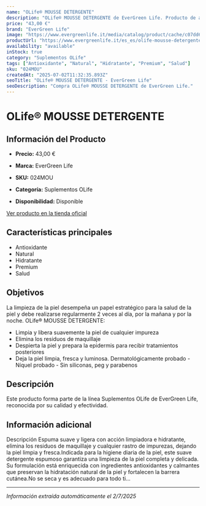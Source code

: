 ```yaml
---
name: "OLife® MOUSSE DETERGENTE"
description: "OLife® MOUSSE DETERGENTE de EverGreen Life. Producto de alta calidad."
price: "43,00 €"
brand: "EverGreen Life"
image: "https://www.evergreenlife.it/media/catalog/product/cache/c07dd61d864357977e19899508bed4cf/s/k/sku_024mou.png"
productUrl: "https://www.evergreenlife.it/es_es/olife-mousse-detergente.html"
availability: "available"
inStock: true
category: "Suplementos OLife"
tags: ["Antioxidante", "Natural", "Hidratante", "Premium", "Salud"]
sku: "024MOU"
createdAt: "2025-07-02T11:32:35.893Z"
seoTitle: "OLife® MOUSSE DETERGENTE - EverGreen Life"
seoDescription: "Compra OLife® MOUSSE DETERGENTE de EverGreen Life."
---
```


# OLife® MOUSSE DETERGENTE



## Información del Producto

- **Precio:** 43,00 €
- **Marca:** EverGreen Life
- **SKU:** 024MOU
- **Categoría:** Suplementos OLife

- **Disponibilidad:** Disponible

[Ver producto en la tienda oficial](https://www.evergreenlife.it/es_es/olife-mousse-detergente.html)

## Características principales

- Antioxidante
- Natural
- Hidratante
- Premium
- Salud


## Objetivos

La limpieza de la piel desempeña un papel estratégico para la salud de la piel y debe realizarse regularmente 2 veces al día, por la mañana y por la noche. OLife® MOUSSE DETERGENTE:
- Limpia y libera suavemente la piel de cualquier impureza
- Elimina los residuos de maquillaje
- Despierta la piel y prepara la epidermis para recibir tratamientos posteriores
- Deja la piel limpia, fresca y luminosa.
Dermatológicamente probado - Níquel probado - Sin siliconas, peg y parabenos


## Descripción

Este producto forma parte de la línea Suplementos OLife de EverGreen Life, reconocida por su calidad y efectividad.


## Información adicional

Descripción
        Espuma suave y ligera con acción limpiadora e hidratante, elimina los residuos de maquillaje y cualquier rastro de impurezas, dejando la piel limpia y fresca.Indicada para la higiene diaria de la piel, este suave detergente espumoso garantiza una limpieza de la piel completa y delicada. Su formulación está enriquecida con ingredientes antioxidantes y calmantes que preservan la hidratación natural de la piel y fortalecen la barrera cutánea.No se seca y es adecuado para todo ti...

---

*Información extraída automáticamente el 2/7/2025*

